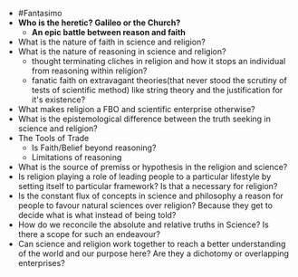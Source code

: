- #Fantasimo
- **Who is the heretic? Galileo or the Church?**
	- **An epic battle between reason and faith**
- What is the nature of faith in science and religion?
- What is the nature of reasoning in science and religion?
	- thought terminating cliches in religion and how it stops an individual from reasoning within religion?
	- fanatic faith on extravagant theories(that never stood the scrutiny of tests of scientific method) like string theory and the justification for it's existence?
- What makes religion a FBO and scientific enterprise otherwise?
- What is the epistemological difference between the truth seeking in science and religion?
- The Tools of Trade
	- Is Faith/Belief beyond reasoning?
	- Limitations of reasoning
- What is the source of premiss or hypothesis in the religion and science?
- Is religion playing a role of leading people to a particular lifestyle by setting itself to particular framework? Is that a necessary for religion?
- Is the constant flux of concepts in science and philosophy a reason for people to favour natural sciences over religion? Because they get to decide what is what instead of being told?
- How do we reconcile the absolute and relative truths in Science? Is there a scope for such an endeavour?
- Can science and religion work together to reach a better understanding of the world and our purpose here? Are they a dichotomy or overlapping enterprises?